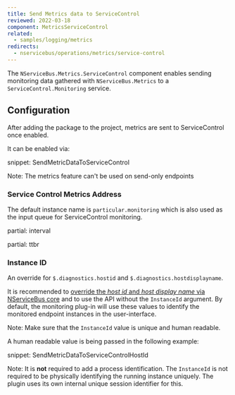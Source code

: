 ```yaml
---
title: Send Metrics data to ServiceControl
reviewed: 2022-03-18
component: MetricsServiceControl
related:
  - samples/logging/metrics
redirects:
  - nservicebus/operations/metrics/service-control
---
```


The `NServiceBus.Metrics.ServiceControl` component enables sending monitoring data gathered with `NServiceBus.Metrics` to a `ServiceControl.Monitoring` service.

## Configuration

After adding the package to the project, metrics are sent to ServiceControl once enabled.

It can be enabled via:

snippet: SendMetricDataToServiceControl

Note: The metrics feature can't be used on send-only endpoints

### Service Control Metrics Address

The default instance name is `particular.monitoring` which is also used as the input queue for ServiceControl monitoring.

partial: interval

partial: ttbr

### Instance ID

An override for `$.diagnostics.hostid` and `$.diagnostics.hostdisplayname`.

It is recommended to [override the *host id* and *host display name* via NServiceBus core](/nservicebus/hosting/override-hostid.md) and to use the API without the `InstanceId` argument. By default, the monitoring plug-in will use these values to identify the monitored endpoint instances in the user-interface.

Note: Make sure that the `InstanceId` value is unique and human readable.

A human readable value is being passed in the following example:

snippet: SendMetricDataToServiceControlHostId

Note: It is **not** required to add a process identification. The `InstanceId` is not required to be physically identifying the running instance uniquely. The plugin uses its own internal unique session identifier for this.
